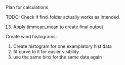 Plan for calculations

TODO: Check if find_folder actually works as intended.

13. Apply timmean_mean to create final output

Create wind histograms:
1. Create histogram for one examplatory hist data
2. fit curve to it for easier visibility
3. use the same bins for the same data again